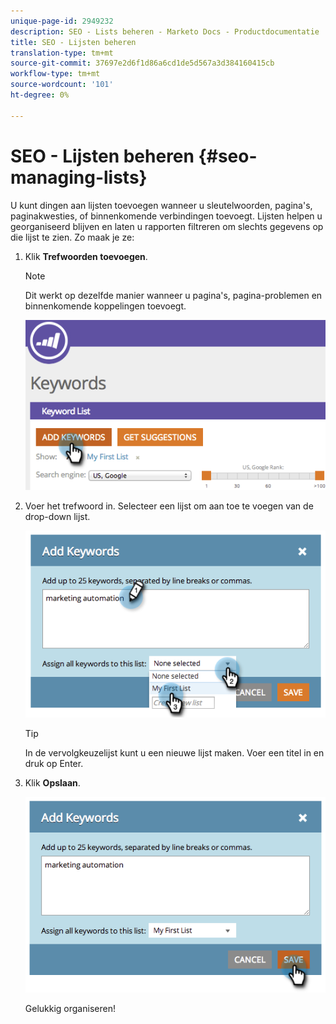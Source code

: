 ```yaml
---
unique-page-id: 2949232
description: SEO - Lists beheren - Marketo Docs - Productdocumentatie
title: SEO - Lijsten beheren
translation-type: tm+mt
source-git-commit: 37697e2d6f1d86a6cd1de5d567a3d384160415cb
workflow-type: tm+mt
source-wordcount: '101'
ht-degree: 0%

---
```



# SEO - Lijsten beheren {#seo-managing-lists}

U kunt dingen aan lijsten toevoegen wanneer u sleutelwoorden, pagina&#39;s, paginakwesties, of binnenkomende verbindingen toevoegt. Lijsten helpen u georganiseerd blijven en laten u rapporten filtreren om slechts gegevens op die lijst te zien. Zo maak je ze:

1. Klik **Trefwoorden toevoegen**.

   >[!NOTE]
   >
   >Dit werkt op dezelfde manier wanneer u pagina&#39;s, pagina-problemen en binnenkomende koppelingen toevoegt.

   ![](assets/image2014-9-18-13-3a24-3a35.png)

1. Voer het trefwoord in. Selecteer een lijst om aan toe te voegen van de drop-down lijst.

   ![](assets/image2014-9-18-13-3a24-3a50.png)

   >[!TIP]
   >
   >In de vervolgkeuzelijst kunt u een nieuwe lijst maken. Voer een titel in en druk op Enter.

1. Klik **Opslaan**.

   ![](assets/image2014-9-18-13-3a25-3a36.png)

   Gelukkig organiseren!
